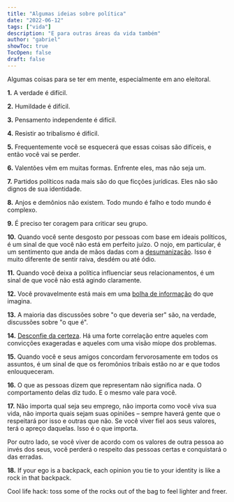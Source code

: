 ```yaml
---
title: "Algumas ideias sobre política"
date: "2022-06-12"
tags: ["vida"]
description: "E para outras áreas da vida também"
author: "gabriel"
showToc: true
TocOpen: false
draft: false
---
```


Algumas coisas para se ter em mente, especialmente em ano eleitoral.

**1\.** A verdade é difícil.

**2\.** Humildade é difícil.

**3\.** Pensamento independente é difícil.

**4\.** Resistir ao tribalismo é difícil.

**5\.** Frequentemente você se esquecerá que essas coisas são difíceis, e então você vai se perder.

**6\.** Valentões vêm em muitas formas. Enfrente eles, mas não seja um.

**7\.** Partidos políticos nada mais são do que ficções jurídicas. Eles não são dignos de sua identidade.

**8\.** Anjos e demônios não existem. Todo mundo é falho e todo mundo é complexo.

**9\.** É preciso ter coragem para criticar seu grupo.

**10\.** Quando você sente desgosto por pessoas com base em ideais políticos, é um sinal de que você não está em perfeito juízo. O nojo, em particular, é um sentimento que anda de mãos dadas com a [desumanização](https://en.wikipedia.org/wiki/Dehumanization). Isso é muito diferente de sentir raiva, desdém ou até ódio.

**11\.** Quando você deixa a política influenciar seus relacionamentos, é um sinal de que você não está agindo claramente.

**12\.** Você provavelmente está mais em uma [bolha de informação](https://en.wikipedia.org/wiki/Filter_bubble) do que imagina.

**13\.** A maioria das discussões sobre "o que deveria ser" são, na verdade, discussões sobre "o que é".

**14\.** [Desconfie da certeza](https://en.wikipedia.org/wiki/Dunning%E2%80%93Kruger_effect). Há uma forte correlação entre aqueles com convicções exageradas e aqueles com uma visão míope dos problemas.

**15\.** Quando você e seus amigos concordam fervorosamente em todos os assuntos, é um sinal de que os feromônios tribais estão no ar e que todos enlouqueceram.

**16\.** O que as pessoas dizem que representam não significa nada. O comportamento delas diz tudo. E o mesmo vale para você.

**17\.** Não importa qual seja seu emprego, não importa como você viva sua vida, não importa quais sejam suas opiniões – sempre haverá gente que o respeitará por isso e outras que não. Se você viver fiel aos seus valores, terá o apreço daquelas. Isso é o que importa.

Por outro lado, se você viver de acordo com os valores de outra pessoa ao invés dos seus, você perderá o respeito das pessoas certas e conquistará o das erradas.

**18\.** If your ego is a backpack, each opinion you tie to your identity is like a rock in that backpack.

Cool life hack: toss some of the rocks out of the bag to feel lighter and freer.